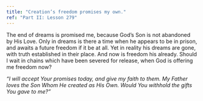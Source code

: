 ```yaml
---
title: "Creation’s freedom promises my own."
ref: "Part II: Lesson 279"
---
```


The end of dreams is promised me, because God’s Son is not abandoned by
His Love. Only in dreams is there a time when he appears to be in
prison, and awaits a future freedom if it be at all. Yet in reality his
dreams are gone, with truth established in their place. And now is
freedom his already. Should I wait in chains which have been severed for
release, when God is offering me freedom now?

*“I will accept Your promises today, and give my faith to them. My
Father loves the Son Whom He created as His Own. Would You withhold the
gifts You gave to me?”*

